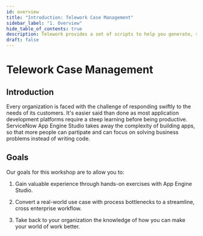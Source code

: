```yaml
---
id: overview
title: "Introduction: Telework Case Management"
sidebar_label: "1. Overview"
hide_table_of_contents: true
description: Telework provides a set of scripts to help you generate, serve, and deploy your website.
draft: false
---
```


# Telework Case Management

## Introduction

Every organization is faced with the challenge of responding swiftly to the needs of its customers. It's easier said than done as most application development platforms require a steep learning before being productive. ServiceNow App Engine Studio takes away the complexity of building apps, so that more people can partipate and can focus on solving business problems instead of writing code.

## Goals

Our goals for this workshop are to allow you to:

1. Gain valuable experience through hands-on exercises with App Engine Studio.


2. Convert a real-world use case with process bottlenecks to a streamline, cross enterprise workflow.


3. Take back to your organization the knowledge of how you can make your world of work better.